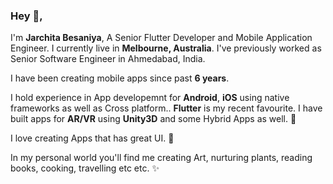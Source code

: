 ### Hey 👋,
I'm **Jarchita Besaniya**, A Senior Flutter Developer and Mobile Application Engineer. I currently live in **Melbourne, Australia**.
I've previously worked as Senior Software Engineer in Ahmedabad, India.

I have been creating mobile apps since past **6 years**. 

I hold experience in App developemnt for **Android**, **iOS** using native frameworks as well as Cross platform..
**Flutter** is my recent favourite. I have built apps for **AR/VR** using **Unity3D** and some Hybrid Apps as well. 📱

I love creating Apps that has great UI. 🖤


In my personal world you'll find me creating Art, nurturing plants, reading books, cooking, travelling etc etc. ✨







<!--
**Jarchita/jarchita** is a ✨ _special_ ✨ repository because its `README.md` (this file) appears on your GitHub profile.

Here are some ideas to get you started:

- 🔭 I’m currently working on ...
- 🌱 I’m currently learning ...
- 👯 I’m looking to collaborate on ...
- 🤔 I’m looking for help with ...
- 💬 Ask me about ...
- 📫 How to reach me: ...
- 😄 Pronouns: ...
- ⚡ Fun fact: ...
-->
